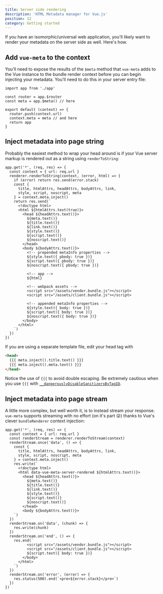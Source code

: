 ```yaml
---
title: Server side rendering
description: 'HTML Metadata manager for Vue.js'
position: 12
category: Getting started
---
```


If you have an isomorphic/universal web application, you'll likely want to render your metadata on the server side as well. Here's how.

## Add `vue-meta` to the context

You'll need to expose the results of the `$meta` method that `vue-meta` adds to the Vue instance to the bundle render context before you can begin injecting your metadata. You'll need to do this in your server entry file:

```js{}[server-entry.js]
import app from './app'

const router = app.$router
const meta = app.$meta() // here

export default (context) => {
  router.push(context.url)
  context.meta = meta // and here
  return app
}
```

## Inject metadata into page string

Probably the easiest method to wrap your head around is if your Vue server markup is rendered out as a string using `renderToString`:

```js{}[server.js]
app.get('*', (req, res) => {
  const context = { url: req.url }
  renderer.renderToString(context, (error, html) => {
    if (error) return res.send(error.stack)
    const {
      title, htmlAttrs, headAttrs, bodyAttrs, link,
      style, script, noscript, meta
    } = context.meta.inject()
    return res.send(`
      <!doctype html>
      <html ${htmlAttrs.text(true)}>
        <head ${headAttrs.text()}>
          ${meta.text()}
          ${title.text()}
          ${link.text()}
          ${style.text()}
          ${script.text()}
          ${noscript.text()}
        </head>
        <body ${bodyAttrs.text()}>
          <!-- prepended metaInfo properties -->
          ${style.text({ pbody: true })}
          ${script.text({ pbody: true })}
          ${noscript.text({ pbody: true })}

          <!-- app -->
          ${html}

          <!-- webpack assets -->
          <script src="/assets/vendor.bundle.js"></script>
          <script src="/assets/client.bundle.js"></script>

          <!-- appended metaInfo properties -->
          ${style.text({ body: true })}
          ${script.text({ body: true })}
          ${noscript.text({ body: true })}
        </body>
      </html>
    `)
  })
})
```

If you are using a separate template file, edit your head tag with

```html
<head>
  {{{ meta.inject().title.text() }}}
  {{{ meta.inject().meta.text() }}}
</head>
```

Notice the use of `{{{` to avoid double escaping. Be extremely cautious when you use `{{{` with [`__dangerouslyDisableSanitizersByTagID`](/api#dangerouslydisablesanitizersbytagid).

## Inject metadata into page stream

A little more complex, but well worth it, is to instead stream your response. `vue-meta` supports streaming with no effort (on it's part :stuck_out_tongue_winking_eye:) thanks to Vue's clever `bundleRenderer` context injection:

```js{}[server.js]
app.get('*', (req, res) => {
  const context = { url: req.url }
  const renderStream = renderer.renderToStream(context)
  renderStream.once('data', () => {
    const {
      title, htmlAttrs, headAttrs, bodyAttrs, link,
      style, script, noscript, meta
    } = context.meta.inject()
    res.write(`
      <!doctype html>
      <html data-vue-meta-server-rendered ${htmlAttrs.text()}>
        <head ${headAttrs.text()}>
          ${meta.text()}
          ${title.text()}
          ${link.text()}
          ${style.text()}
          ${script.text()}
          ${noscript.text()}
        </head>
        <body ${bodyAttrs.text()}>
    `)
  })
  renderStream.on('data', (chunk) => {
    res.write(chunk)
  })
  renderStream.on('end', () => {
    res.end(`
          <script src="/assets/vendor.bundle.js"></script>
          <script src="/assets/client.bundle.js"></script>
          ${script.text({ body: true })}
        </body>
      </html>
    `)
  })
  renderStream.on('error', (error) => {
    res.status(500).end(`<pre>${error.stack}</pre>`)
  })
})
```
